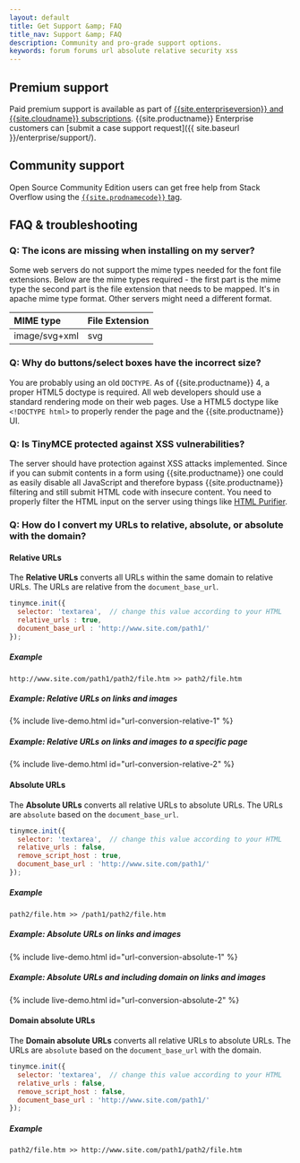 ```yaml
---
layout: default
title: Get Support &amp; FAQ
title_nav: Support &amp; FAQ
description: Community and pro-grade support options.
keywords: forum forums url absolute relative security xss
---
```


## Premium support
Paid premium support is available as part of [{{site.enterpriseversion}} and {{site.cloudname}} subscriptions]({{site.pricingpage}}). {{site.productname}} Enterprise customers can [submit a case support request]({{ site.baseurl }}/enterprise/support/).


## Community support
Open Source Community Edition users can get free help from Stack Overflow using the [`{{site.prodnamecode}}` tag]({{site.communitysupporturl}}).

## FAQ & troubleshooting

### Q: The icons are missing when installing on my server?

Some web servers do not support the mime types needed for the font file extensions. Below are the mime types required - the first part is the mime type the second part is the file extension that needs to be mapped. It's in apache mime type format. Other servers might need a different format.

| MIME type                     | File Extension |
|:------------------------------|:---------------|
| image/svg+xml                 | svg  |

### Q: Why do buttons/select boxes have the incorrect size?

You are probably using an old `DOCTYPE`. As of {{site.productname}} 4, a proper HTML5 doctype is required. All web developers should use a standard rendering mode on their web pages. Use a HTML5 doctype like `<!DOCTYPE html>` to properly render the page and the {{site.productname}} UI.

### Q: Is TinyMCE protected against XSS vulnerabilities?

The server should have protection against XSS attacks implemented. Since if you can submit contents in a form using {{site.productname}} one could as easily disable all JavaScript and therefore bypass {{site.productname}} filtering and still submit HTML code with insecure content. You need to properly filter the HTML input on the server using things like [HTML Purifier](http://htmlpurifier.org/).

### Q: How do I convert my URLs to relative, absolute, or absolute with the domain?

#### Relative URLs

The **Relative URLs** converts all URLs within the same domain to relative URLs. The URLs are relative from the `document_base_url`.

```js
tinymce.init({
  selector: 'textarea',  // change this value according to your HTML
  relative_urls : true,
  document_base_url : 'http://www.site.com/path1/'
});
```

##### Example

`http://www.site.com/path1/path2/file.htm >> path2/file.htm`

##### Example: Relative URLs on links and images

{% include live-demo.html id="url-conversion-relative-1" %}

##### Example: Relative URLs on links and images to a specific page

{% include live-demo.html id="url-conversion-relative-2" %}

#### Absolute URLs

The **Absolute URLs** converts all relative URLs to absolute URLs. The URLs are `absolute` based on the `document_base_url`.

```js
tinymce.init({
  selector: 'textarea',  // change this value according to your HTML
  relative_urls : false,
  remove_script_host : true,
  document_base_url : 'http://www.site.com/path1/'
});
```

##### Example

`path2/file.htm >> /path1/path2/file.htm`

##### Example: Absolute URLs on links and images

{% include live-demo.html id="url-conversion-absolute-1" %}

##### Example: Absolute URLs and including domain on links and images

{% include live-demo.html id="url-conversion-absolute-2" %}

#### Domain absolute URLs

The **Domain absolute URLs** converts all relative URLs to absolute URLs. The URLs are `absolute` based on the `document_base_url` with the domain.

```js
tinymce.init({
  selector: 'textarea',  // change this value according to your HTML
  relative_urls : false,
  remove_script_host : false,
  document_base_url : 'http://www.site.com/path1/'
});
```

##### Example

`path2/file.htm >> http://www.site.com/path1/path2/file.htm`
